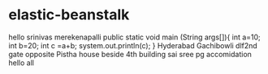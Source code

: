 # elastic-beanstalk
hello srinivas merekenapalli
public static void main (String args[]){
int a=10;
int b=20;
int c =a+b;
system.out.println(c);
}
Hyderabad Gachibowli dlf2nd gate opposite Pistha house beside 4th building sai sree pg accomidation 
hello all
